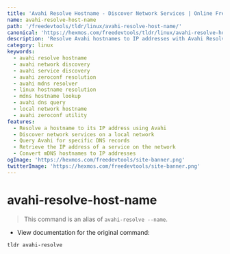 ```yaml
---
title: 'Avahi Resolve Hostname - Discover Network Services | Online Free DevTools by Hexmos'
name: avahi-resolve-host-name
path: '/freedevtools/tldr/linux/avahi-resolve-host-name/'
canonical: 'https://hexmos.com/freedevtools/tldr/linux/avahi-resolve-host-name/'
description: 'Resolve Avahi hostnames to IP addresses with Avahi Resolve Hostname. Discover network services and troubleshoot connectivity issues on your local network. Free online tool, no registration required.'
category: linux
keywords:
  - avahi resolve hostname
  - avahi network discovery
  - avahi service discovery
  - avahi zeroconf resolution
  - avahi mdns resolver
  - linux hostname resolution
  - mdns hostname lookup
  - avahi dns query
  - local network hostname
  - avahi zeroconf utility
features:
  - Resolve a hostname to its IP address using Avahi
  - Discover network services on a local network
  - Query Avahi for specific DNS records
  - Retrieve the IP address of a service on the network
  - Convert mDNS hostnames to IP addresses
ogImage: 'https://hexmos.com/freedevtools/site-banner.png'
twitterImage: 'https://hexmos.com/freedevtools/site-banner.png'
---
```


# avahi-resolve-host-name

> This command is an alias of `avahi-resolve --name`.

- View documentation for the original command:

`tldr avahi-resolve`
